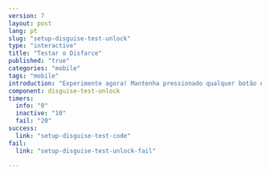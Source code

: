 ```yaml
---
version: 7
layout: post
lang: pt
slug: "setup-disguise-test-unlock"
type: "interactive"
title: "Testar o Disfarce"
published: "true"
categories: "mobile"
tags: "mobile"
introduction: "Experimente agora! Mantenha pressionado qualquer botão na calculadora"
component: disguise-test-unlock
timers:
  info: "0"
  inactive: "10"
  fail: "20"
success: 
  link: "setup-disguise-test-code"
fail: 
  link: "setup-disguise-test-unlock-fail"

---
```


